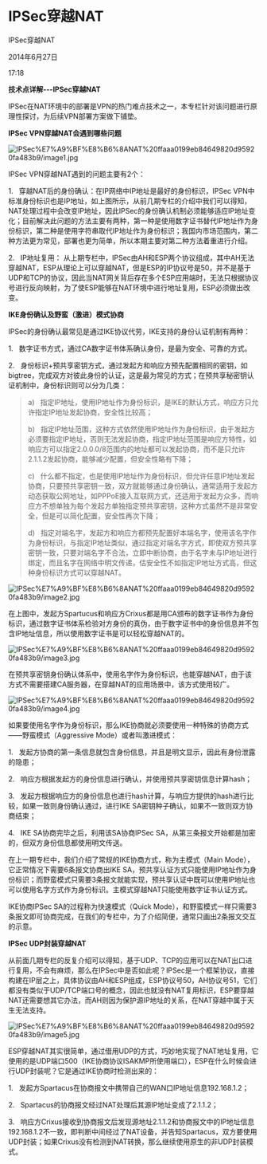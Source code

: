 # IPSec穿越NAT

IPSec穿越NAT

2014年6月27日

17:18

**技术点详解---IPSec穿越NAT**

IPSec在NAT环境中的部署是VPN的热门难点技术之一，本专栏针对该问题进行原理性探讨，为后续VPN部署方案做下铺垫。

**IPSec VPN穿越NAT会遇到哪些问题**

![IPSec%E7%A9%BF%E8%B6%8ANAT%20ffaaa0199eb84649820d95920fa483b9/image1.jpg](IPSec穿越NAT/image1.jpg)

IPSec VPN穿越NAT遇到的问题主要有2个：

1.   穿越NAT后的身份确认：在IP网络中IP地址是最好的身份标识，IPSec VPN中标准身份标识也是IP地址，如上图所示，从前几期专栏的介绍中我们可以得知，NAT处理过程中会改变IP地址，因此IPSec的身份确认机制必须能够适应IP地址变化；目前解决此问题的方法主要有两种，第一种是使用数字证书替代IP地址作为身份标识，第二种是使用字符串取代IP地址作为身份标识；我国内市场范围内，第二种方法更为常见，部署也更为简单，所以本期主要对第二种方法着重进行介绍。

2.   IP地址复用： 从上期专栏中，IPSec由AH和ESP两个协议组成，其中AH无法穿越NAT，ESP从理论上可以穿越NAT，但是ESP的IP协议号是50，并不是基于UDP和TCP的协议，因此当NAT网关背后存在多个ESP应用端时，无法只根据协议号进行反向映射，为了使ESP能够在NAT环境中进行地址复用，ESP必须做出改变。

**IKE身份确认及野蛮（激进）模式协商**

IPSec的身份确认最常见是通过IKE协议代劳，IKE支持的身份认证机制有两种：

1.   数字证书方式，通过CA数字证书体系确认身份，是最为安全、可靠的方式。

2.   身份标识+预共享密钥方式，通过发起方和响应方预先配置相同的密钥，如bigtree，完成双方对彼此身份的认证，这是最为常见的方式；在预共享秘密钥认证机制中，身份标识则可以分为几类：

> a)   指定IP地址，使用IP地址作为身份标识，是IKE的默认方式，响应方只允许指定IP地址发起协商，安全性比较高；
> 
> 
> b)   指定IP地址范围，这种方式依然使用IP地址作为身份标识，由于发起方必须要指定IP地址，否则无法发起协商，指定IP地址范围是响应方特性，如响应方可以指定2.0.0.0/8范围内的地址都可以发起协商，而不是只允许2.1.1.2发起协商，能够减少配置，但安全性略有下降；
> 
> c)   什么都不指定，也是使用IP地址作为身份标识，但允许任意IP地址发起协商，只要预共享密钥一致，双方就能够通过身份确认，通常适用于发起方动态获取公网地址，如PPPoE接入互联网方式，还适用于发起方众多，而响应方不想单独为每个发起方单独指定预共享密钥，这种方式虽然不是非常安全，但是可以简化配置，安全性再次下降；
> 
> d)   指定对端名字，发起方和响应方都预先配置好本端名字，使用该名字作为身份标识，与指定IP地址类似，通过指定对端名字方式，即使双方预共享密钥一致，只要对端名字不合法，立即中断协商，由于名字未与IP地址进行绑定，而且名字在网络中明文传递，估安全性不如指定IP地址方式高，但这种身份标识方式可以穿越NAT。
> 

![IPSec%E7%A9%BF%E8%B6%8ANAT%20ffaaa0199eb84649820d95920fa483b9/image2.jpg](IPSec穿越NAT/image2.jpg)

在上图中，发起方Spartucus和响应方Crixus都是用CA颁布的数字证书作为身份标识，通过数字证书体系检验对方身份的真伪，由于数字证书中的身份信息并不包含IP地址信息，所以使用数字证书是可以轻松穿越NAT的。

![IPSec%E7%A9%BF%E8%B6%8ANAT%20ffaaa0199eb84649820d95920fa483b9/image3.jpg](IPSec穿越NAT/image3.jpg)

在预共享密钥身份确认体系中，使用名字作为身份标识，也能穿越NAT，由于该方式不需要搭建CA服务器，在穿越NAT的应用场景中，该方式使用较广。

![IPSec%E7%A9%BF%E8%B6%8ANAT%20ffaaa0199eb84649820d95920fa483b9/image4.jpg](IPSec穿越NAT/image4.jpg)

如果要使用名字作为身份标识，那么IKE协商就必须要使用一种特殊的协商方式——野蛮模式（Aggressive Mode）或者叫激进模式：

1.   发起方协商的第一条信息就包含身份信息，并且是明文显示，因此有身份泄露的隐患；

2.   响应方根据发起方的身份信息进行确认，并使用预共享密钥信息计算hash；

3.   发起方根据响应方的身份信息也进行hash计算，与响应方提供的hash进行比较，如果一致则身份确认通过，进行IKE SA密钥种子确认，如果不一致则双方协商结束；

4.   IKE SA协商完毕之后，利用该SA协商IPSec SA，从第三条报文开始都是加密的，但双方身份信息都使用明文传送。

在上一期专栏中，我们介绍了常规的IKE协商方式，称为主模式（Main Mode），它正常情况下需要6条报文协商出IKE SA，预共享认证方式只能使用IP地址作为身份标识；而野蛮模式只需要3条报文就能实现，预共享认证中既可以使用IP地址也可以使用名字方式作为身份标识。主模式穿越NAT只能使用数字证书认证方式。

IKE协商IPSec SA的过程称为快速模式（Quick Mode），和野蛮模式一样只需要3条报文即可协商完成，在我们的专栏中，为了介绍简便，通常只画出2条报文交互的示意。

**IPSec UDP封装穿越NAT**

从前面几期专栏的反复介绍可以得知，基于UDP、TCP的应用可以在NAT出口进行复用，不会有麻烦，那么在IPSec中是否如此呢？IPSec是一个框架协议，直接构建在IP层之上，具体协议由AH和ESP组成，ESP协议号50，AH协议号51，它们都没有类似于UDP/TCP端口号的概念，因此也就没有NAT复用标识，ESP要穿越NAT还需要想其它办法，而AH则因为保护源IP地址的关系，在NAT穿越中属于天生无法支持。

![IPSec%E7%A9%BF%E8%B6%8ANAT%20ffaaa0199eb84649820d95920fa483b9/image5.jpg](IPSec穿越NAT/image5.jpg)

ESP穿越NAT其实很简单，通过借用UDP的方式，巧妙地实现了NAT地址复用，它使用的是UDP端口500（IKE协商协议ISAKMP所使用端口），ESP在什么时候会进行UDP封装呢？它是通过IKE协商时检测出来的：

1.   发起方Spartacus在协商报文中携带自己的WAN口IP地址信息192.168.1.2；

2.   Spartacus的协商报文经过NAT处理后其源IP地址变成了2.1.1.2；

3.   响应方Crixus接收到协商报文后发现源地址2.1.1.2和协商报文中的IP地址信息192.168.1.2不一致，即判断中间经过了NAT设备，并告知Spartacus，双方要使用UDP封装；如果Crixus没有检测到NAT转换，那么继续使用原生的非UDP封装模式。